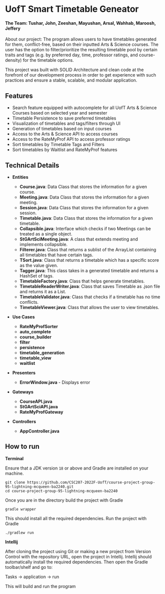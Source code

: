 # UofT Smart Timetable Geneator

#### The Team: Tushar, John, Zeeshan, Mayushan, Arsal, Wahhab, Maroosh, Jeffery

About our project: The program allows users to have timetables generated for them, conflict-free, based on their inputted Arts & Science courses. The user has the option to filter/prioritize the resulting timetable pool by certain traits and tags  (e.g. by preferred day, time, professor ratings, and course-density) for the timetable options.

This project was built with SOLID Architecture and clean code at the forefront of our development process in order to get experience with such practices and ensure a stable, scalable, and modular application.

## Features
- Search feature equipped with autocomplete for all UofT Arts & Science Courses based on selected year and semester
- Timetable Persistence to save preferred timetables
- Visualization of timetables and tags/filters through UI
- Generation of timetables based on input courses
- Access to the Arts & Science API to access courses
- Access to the RateMyProf API to access professor ratings
- Sort timetables by Timetable Tags and Filters
- Sort timetables by Waitlist and RateMyProf features


## Technical Details

- **Entities**
    - **Course.java**: Data Class that stores the information for a given course.
    - **Meeting.java**: Data Class that stores the information for a given meeting.
    - **Session.java**: Data Class that stores the information for a given session.
    - **Timetable.java**: Data Class that stores the information for a given timetable.
    - **Collapsible.java**: Interface which checks if two Meetings can be treated as a single object.
    - **StGArtSciMeeting.java**: A class that extends meeting and implements collapsible.
    - **Filterer.java**: Class that returns a sublist of the ArrayList containing all timetables that have certain tags.
    - **TSort.java**: Class that returns a timetable which has a specific score as the value given.
    - **Tagger.java**: This class takes in a generated timetable and returns a HashSet of tags.
    - **TimetableFactory.java**: Class that helps generate timetables.
    - **TimetableReaderWriter.java**: Class that saves Timetable as .json file and returns it as a List.
    - **TimetableValidator.java**: Class that checks if a timetable has no time conflicts.
    - **TimetableViewer.java**: Class that allows the user to view timetables.


- **Use Cases**
    - **RateMyProfSorter**
    - **auto_complete**
    - **course_builder**
    - **filter**
    - **persistence**
    - **timetable_generation**
    - **timetable_view**
    - **waitlist**


- **Presenters**
    - **ErrorWindow.java** - Displays error


- **Gateways**
    - **CourseAPI.java**
    - **StGArtSciAPI.java**
    - **RateMyProfGateway**


- **Controllers**
    - **AppController.java**



## How to run
**Terminal**

Ensure that a JDK version `18` or above and Gradle are installed on your machine.

```
git clone https://github.com/CSC207-2022F-UofT/course-project-group-95-lightning-mcqueen-ba2240.git
cd course-project-group-95-lightning-mcqueen-ba2240
```

Once you are in the directory build the project with Gradle

```
gradle wrapper
```

This should install all the required dependencies. Run the project with Gradle

```
./gradlew run
```

**Intellij**

After cloning the project using Git or making a new project from Version Control with the repository URL, open the project in Intellij. Intellij should automatically install the required dependencies. Then open the Gradle toolbar/shelf and go to: 

Tasks -> application -> run

This will build and run the program
